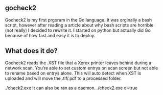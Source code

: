 ## gocheck2

Gocheck2 is my first prgoram in the Go language. It was orginally a bash script, however after reading a article about why bash scripts are horrible (not really) I decided to rewrite it. I started on python but actually did Go because of how fast and easy it is to deploy.

## What does it do?

Gocheck2 reads the .XST file that a Xerox printer leaves behind during a network scan. You're able to set custom entrys on scan screen but not able to rename based on entrys alone. This will auto detect when XST is uploaded and will move the .tif/.pdf to a processed folder.

./check2.exe
It can also be ran as a daemon.
./check2.exe d=true